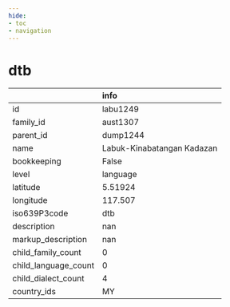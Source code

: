 ```yaml
---
hide:
- toc
- navigation
---
```

# dtb
|                      | info                       |
|:---------------------|:---------------------------|
| id                   | labu1249                   |
| family_id            | aust1307                   |
| parent_id            | dump1244                   |
| name                 | Labuk-Kinabatangan Kadazan |
| bookkeeping          | False                      |
| level                | language                   |
| latitude             | 5.51924                    |
| longitude            | 117.507                    |
| iso639P3code         | dtb                        |
| description          | nan                        |
| markup_description   | nan                        |
| child_family_count   | 0                          |
| child_language_count | 0                          |
| child_dialect_count  | 4                          |
| country_ids          | MY                         |